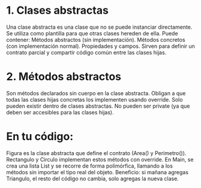 # 1. Clases abstractas
Una clase abstracta es una clase que no se puede instanciar directamente.
Se utiliza como plantilla para que otras clases hereden de ella.
Puede contener:
Métodos abstractos (sin implementación).
Métodos concretos (con implementación normal).
Propiedades y campos.
Sirven para definir un contrato parcial y compartir código común entre las clases hijas.

# 2. Métodos abstractos
Son métodos declarados sin cuerpo en la clase abstracta.
Obligan a que todas las clases hijas concretas los implementen usando override.
Solo pueden existir dentro de clases abstractas.
No pueden ser private (ya que deben ser accesibles para las clases hijas). 

# En tu código:
Figura es la clase abstracta que define el contrato (Area() y Perimetro()).
Rectangulo y Circulo implementan estos métodos con override.
En Main, se crea una lista List<Figura> y se recorre de forma polimórfica, llamando a los métodos sin importar el tipo real del objeto.
Beneficio: si mañana agregas Triangulo, el resto del código no cambia, solo agregas la nueva clase.